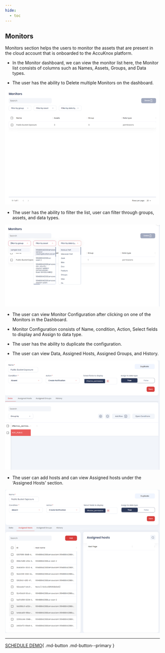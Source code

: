 ```yaml
---
hide:
  - toc
---
```


## **Monitors**

Monitors section helps the users to monitor the assets that are present in the cloud account that is onboarded to the AccuKnox platform. 

+ In the Monitor dashboard, we can view the monitor list here, the Monitor list consists of columns such as Names, Assets, Groups, and Data types.

+ The user has the ability to Delete multiple Monitors on the dashboard.

![](/saas/images/monitors-dash.png)

+ The user has the ability to filter the list, user can filter through groups, assets, and data types.

![](/saas/images/monitors-1.png)
 

+ The user can view Monitor Configuration after clicking on one of the Monitors in the Dashboard.

+ Monitor Configuration consists of Name, condition, Action, Select fields to display and Assign to data type.

+ The user has the ability to duplicate the configuration.

+ The user can view Data, Assigned Hosts, Assigned Groups, and History.

![](/saas/images/monitors-2.png)

+ The user can add hosts and can view Assigned hosts under the ‘Assigned Hosts’ section.

![](/saas/images/monitors-3.png)

- - - 
[SCHEDULE DEMO](https://www.accuknox.com/contact-us){ .md-button .md-button--primary }
